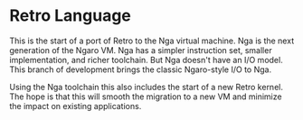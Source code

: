 # Retro Language

This is the start of a port of Retro to the Nga virtual machine. Nga is the
next generation of the Ngaro VM. Nga has a simpler instruction set, smaller
implementation, and richer toolchain. But Nga doesn't have an I/O model. This
branch of development brings the classic Ngaro-style I/O to Nga.

Using the Nga toolchain this also includes the start of a new Retro kernel.
The hope is that this will smooth the migration to a new VM and minimize the
impact on existing applications.

